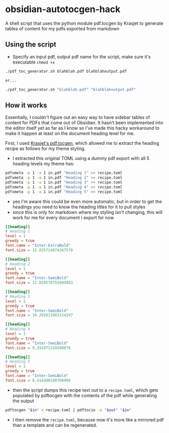 # obsidian-autotocgen-hack
A shell script that uses the python module pdf.tocgen by Krasjet to generate tables of content for my pdfs exported from markdown

## Using the script

- Specify an input pdf, output pdf name for the script, make sure it's executable `chmod +x`
```sh
./pdf_toc_generator.sh blahblah.pdf blahblahoutput.pdf

or...

./pdf_toc_generator.sh "blahblah.pdf" "blahblahoutput.pdf"
```
## How it works

Essentially, I couldn't figure out an easy way to have sidebar tables of content for PDFs that come out of Obsidian. It hasn't been implemented into the editor itself yet as far as I know so I've made this hacky workaround to make it happen at least on the document heading level for me.

First, I used [Krasjet's pdf.tocgen](https://github.com/Krasjet/pdf.tocgen), which allowed me to extract the heading recipe as follows for my theme styling.

- I extracted this original TOML using a dummy pdf export with all 5 heading levels my theme has:

```sh
pdfxmeta -p 1 -a 1 in.pdf "Heading 1" >> recipe.toml
pdfxmeta -p 1 -a 1 in.pdf "Heading 2" >> recipe.toml
pdfxmeta -p 1 -a 1 in.pdf "Heading 3" >> recipe.toml
pdfxmeta -p 1 -a 1 in.pdf "Heading 4" >> recipe.toml
pdfxmeta -p 1 -a 1 in.pdf "Heading 5" >> recipe.toml
```
- yes I'm aware this could be even more automatic, but in order to get the headings you need to know the heading titles for it to pull styles
- since this is only for markdown where my styling isn't changing, this will work for me for every document I export for now

```toml
[[heading]]
# Heading 1
level = 1
greedy = true
font.name = "Inter-ExtraBold"
font.size = 15.025714874267578

[[heading]]
# Heading 2
level = 1
greedy = true
font.name = "Inter-SemiBold"
font.size = 12.020570755004883

[[heading]]
# Heading 3
level = 1
greedy = true
font.name = "Inter-SemiBold"
font.size = 10.292613983154297

[[heading]]
# Heading 4
level = 1
greedy = true
font.name = "Inter-SemiBold"
font.size = 9.391071319580078

[[heading]]
# Heading 5
level = 1
greedy = true
font.name = "Inter-SemiBold"
font.size = 8.414400100708008
```

- then the script dumps this recipe text out to a `recipe.toml`, which gets populated by pdftocgen with the contents of the pdf while generating the output
```sh
pdftocgen "$in" < recipe.toml | pdftocio -o "$out" "$in"
```

- I then remove the `recipe.toml`, because now it's more like a mirrored pdf than a template and can be regenerated.

